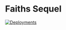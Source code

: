 # Faiths Sequel
[![Deployments](https://github.com/faithu1/faiths-sequel/deployments/badge.svg)](https://github.com/faithu1/faiths-sequel)

